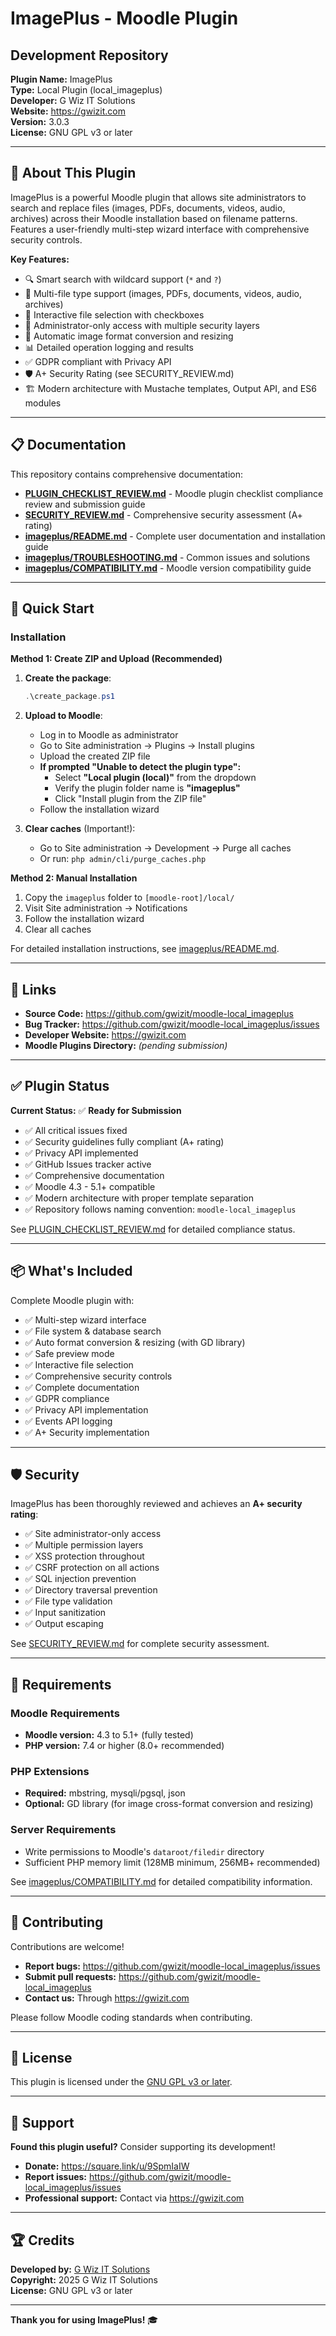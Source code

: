 # ImagePlus - Moodle Plugin
## Development Repository

**Plugin Name:** ImagePlus  
**Type:** Local Plugin (local_imageplus)  
**Developer:** G Wiz IT Solutions  
**Website:** https://gwizit.com  
**Version:** 3.0.3  
**License:** GNU GPL v3 or later

---

## 🎯 About This Plugin

ImagePlus is a powerful Moodle plugin that allows site administrators to search and replace files (images, PDFs, documents, videos, audio, archives) across their Moodle installation based on filename patterns. Features a user-friendly multi-step wizard interface with comprehensive security controls.

**Key Features:**
- 🔍 Smart search with wildcard support (`*` and `?`)
- 📁 Multi-file type support (images, PDFs, documents, videos, audio, archives)
- 🎯 Interactive file selection with checkboxes
- 🔐 Administrator-only access with multiple security layers
- 🎨 Automatic image format conversion and resizing
- 📊 Detailed operation logging and results
- ✅ GDPR compliant with Privacy API
- 🛡️ A+ Security Rating (see SECURITY_REVIEW.md)
- 🏗️ Modern architecture with Mustache templates, Output API, and ES6 modules

---

## 📋 Documentation

This repository contains comprehensive documentation:

- **[PLUGIN_CHECKLIST_REVIEW.md](PLUGIN_CHECKLIST_REVIEW.md)** - Moodle plugin checklist compliance review and submission guide
- **[SECURITY_REVIEW.md](SECURITY_REVIEW.md)** - Comprehensive security assessment (A+ rating)
- **[imageplus/README.md](imageplus/README.md)** - Complete user documentation and installation guide
- **[imageplus/TROUBLESHOOTING.md](imageplus/TROUBLESHOOTING.md)** - Common issues and solutions
- **[imageplus/COMPATIBILITY.md](imageplus/COMPATIBILITY.md)** - Moodle version compatibility guide

---

## 🚀 Quick Start

### Installation

**Method 1: Create ZIP and Upload (Recommended)**

1. **Create the package**:
   ```powershell
   .\create_package.ps1
   ```

2. **Upload to Moodle**:
   - Log in to Moodle as administrator
   - Go to Site administration → Plugins → Install plugins
   - Upload the created ZIP file
   - **If prompted "Unable to detect the plugin type":**
     - Select **"Local plugin (local)"** from the dropdown
     - Verify the plugin folder name is **"imageplus"**
     - Click "Install plugin from the ZIP file"
   - Follow the installation wizard

3. **Clear caches** (Important!):
   - Go to Site administration → Development → Purge all caches
   - Or run: `php admin/cli/purge_caches.php`

**Method 2: Manual Installation**

1. Copy the `imageplus` folder to `[moodle-root]/local/`
2. Visit Site administration → Notifications
3. Follow the installation wizard
4. Clear all caches

For detailed installation instructions, see [imageplus/README.md](imageplus/README.md).

---

## 🔗 Links

- **Source Code:** https://github.com/gwizit/moodle-local_imageplus
- **Bug Tracker:** https://github.com/gwizit/moodle-local_imageplus/issues
- **Developer Website:** https://gwizit.com
- **Moodle Plugins Directory:** *(pending submission)*

---

## ✅ Plugin Status

**Current Status:** ✅ **Ready for Submission**

- ✅ All critical issues fixed
- ✅ Security guidelines fully compliant (A+ rating)
- ✅ Privacy API implemented
- ✅ GitHub Issues tracker active
- ✅ Comprehensive documentation
- ✅ Moodle 4.3 - 5.1+ compatible
- ✅ Modern architecture with proper template separation
- ✅ Repository follows naming convention: `moodle-local_imageplus`

See [PLUGIN_CHECKLIST_REVIEW.md](PLUGIN_CHECKLIST_REVIEW.md) for detailed compliance status.

---

## 📦 What's Included

Complete Moodle plugin with:
- ✅ Multi-step wizard interface
- ✅ File system & database search
- ✅ Auto format conversion & resizing (with GD library)
- ✅ Safe preview mode
- ✅ Interactive file selection
- ✅ Comprehensive security controls
- ✅ Complete documentation
- ✅ GDPR compliance
- ✅ Privacy API implementation
- ✅ Events API logging
- ✅ A+ Security implementation

---

## 🛡️ Security

ImagePlus has been thoroughly reviewed and achieves an **A+ security rating**:

- ✅ Site administrator-only access
- ✅ Multiple permission layers
- ✅ XSS protection throughout
- ✅ CSRF protection on all actions
- ✅ SQL injection prevention
- ✅ Directory traversal prevention
- ✅ File type validation
- ✅ Input sanitization
- ✅ Output escaping

See [SECURITY_REVIEW.md](SECURITY_REVIEW.md) for complete security assessment.

---

## 📝 Requirements

### Moodle Requirements
- **Moodle version:** 4.3 to 5.1+ (fully tested)
- **PHP version:** 7.4 or higher (8.0+ recommended)

### PHP Extensions
- **Required:** mbstring, mysqli/pgsql, json
- **Optional:** GD library (for image cross-format conversion and resizing)

### Server Requirements
- Write permissions to Moodle's `dataroot/filedir` directory
- Sufficient PHP memory limit (128MB minimum, 256MB+ recommended)

See [imageplus/COMPATIBILITY.md](imageplus/COMPATIBILITY.md) for detailed compatibility information.

---

## 🤝 Contributing

Contributions are welcome!

- **Report bugs:** https://github.com/gwizit/moodle-local_imageplus/issues
- **Submit pull requests:** https://github.com/gwizit/moodle-local_imageplus
- **Contact us:** Through https://gwizit.com

Please follow Moodle coding standards when contributing.

---

## 📄 License

This plugin is licensed under the [GNU GPL v3 or later](LICENSE).

---

## 💝 Support

**Found this plugin useful?** Consider supporting its development!

- **Donate:** https://square.link/u/9SpmIaIW
- **Report issues:** https://github.com/gwizit/moodle-local_imageplus/issues
- **Professional support:** Contact via https://gwizit.com

---

## 🏆 Credits

**Developed by:** [G Wiz IT Solutions](https://gwizit.com)  
**Copyright:** 2025 G Wiz IT Solutions  
**License:** GNU GPL v3 or later

---

**Thank you for using ImagePlus!** 🎓
